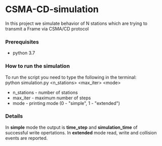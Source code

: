 # CSMA-CD-simulation
In this project we simulate behavior of N stations which are trying to<br>
transmit a Frame via CSMA/CD protocol<br>

### Prerequisites
* python 3.7

### How to run the simulation
To run the script you need to type the following in the terminal:<br>
python simulation.py \<n_stations\> \<max_iter\> \<mode\>

* n_stations - number of stations
* max_iter - maximum number of steps
* mode - printing mode (0 - "simple", 1 - "extended")

### Details
In **simple** mode the output is **time_step** and **simulation_time** of<br>
successful write opertations.
In **extended** mode read, write and collision events are reported.
